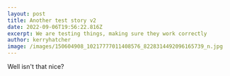 ```yaml
---
layout: post
title: Another test story v2
date: 2022-09-06T19:56:22.816Z
excerpt: We are testing things, making sure they work correctly
author: kerryhatcher
image: /images/150604908_10217777011408576_8228314492096165739_n.jpg
---
```

Well isn't that nice?